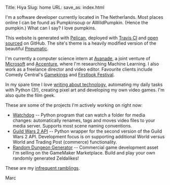 Title: Hiya
Slug: home
URL:
save_as: index.html

I'm a software developer currently located in The Netherlands. Most places online I can be found as Pumpkinsoup or AWildPumpkin. (Hence the pumpkin.) What can I say? I love pumpkins.

This website is generated with [Pelican](http://getpelican.com), deployed with [Travis CI](https://travis-ci.org) and [open sourced](https://github.com/marcardioid) on GitHub. The site's theme is a heavily modified version of the beautiful [Pneumatic](https://github.com/iKevinY/pneumatic).

I'm currently a computer science intern at [Avanade](http://avanade.com), a joint venture of [Microsoft](http://microsoft.com) and [Accenture](http://accenture.com), where I'm researching Machine Learning. I also work as a freelance director and video editor. Favourite clients include Comedy Central's [Gamekings](http://gamekings.tv) and [Firstlook Festival](http://firstlookfestival.nl).

In my spare time I love [writing about technology](http://marcsleegers.com/blog/), automating my daily tasks with Python (3!), creating pixel art and developing my own video games. I'm also quite the film geek.

These are some of the projects I'm actively working on right now:

- [Watchdog](https://github.com/marcardioid/Watchdog) -- Python program that can watch a folder for media changes: automatically renames, tags and moves video files to your media server. Supports most scene naming conventions.
- [Guild Wars 2 API](https://github.com/marcardioid/GuildWars2API-Python) -- Python wrapper for the second version of the Guild Wars 2 API. Development focus is on supporting additional World versus World and Trading Post (commerce) functionality.
- [Random Dungeon Generator](https://marketplace.yoyogames.com/assets/1038/random-dungeon-generator) -- Commercial game development asset I'm selling on the GameMaker Marketplace. Build and play your own randomly generated Zeldalikes!

These are my [infrequent ramblings](http://marcsleegers.com/blog/).

Marc
